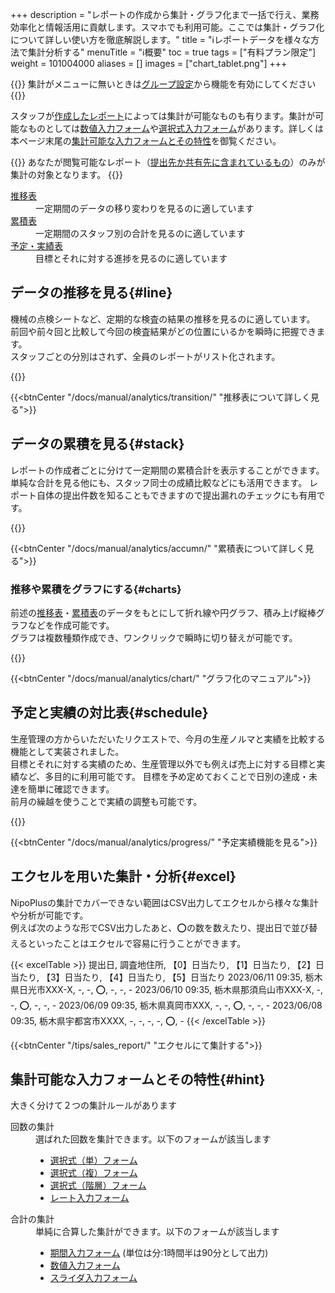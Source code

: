 +++
description = "レポートの作成から集計・グラフ化まで一括で行え、業務効率化と情報活用に貢献します。スマホでも利用可能。ここでは集計・グラフ化について詳しい使い方を徹底解説します。"
title = "ℹ️レポートデータを様々な方法で集計分析する"
menuTitle = "ℹ️概要"
toc = true
tags = ["有料プラン限定"]
weight = 101004000
aliases = []
images = ["chart_tablet.png"]
+++



{{<info>}}
集計がメニューに無いときは[グループ設定](/docs/manual/initial-setting/setting-group/#optionalFunction)から機能を有効にしてください
{{</info>}}


スタッフが[作成したレポート](//docs/manual/write-report/write/)によっては集計が可能なものも有ります。集計が可能なものとしては[数値入力フォーム](/docs/manual/initial-setting/template/selects/)や[選択式入力フォーム](/docs/manual/initial-setting/template/selects/)があります。詳しくは本ページ末尾の[集計可能な入力フォームとその特性](#hint)を御覧ください。


{{<info>}}
あなたが閲覧可能なレポート（[提出先か共有先に含まれているもの](/docs/manual/write-report/dist/)）のみが集計の対象となります。
{{</info>}}


<dl class="basic">
<dt><a href="#line">推移表</a></dt>
<dd>一定期間のデータの移り変わりを見るのに適しています</dd>
<dt><a href="#stack">累積表</a></dt>
<dd>一定期間のスタッフ別の合計を見るのに適しています</dd>
<dt><a href="#schedule">予定・実績表</a></dt>
<dd>目標とそれに対する進捗を見るのに適しています</dd>

</dl>


## データの推移を見る{#line}

機械の点検シートなど、定期的な検査の結果の推移を見るのに適しています。
前回や前々回と比較して今回の検査結果がどの位置にいるかを瞬時に把握できます。  
スタッフごとの分別はされず、全員のレポートがリスト化されます。

{{<icatch filename="history" msg="集計機能:レポート内のデータを時系列に見ることが可能。前回、前々回との比較に便利">}}


{{<btnCenter "/docs/manual/analytics/transition/" "推移表について詳しく見る">}}

## データの累積を見る{#stack}

レポートの作成者ごとに分けて一定期間の累積合計を表示することができます。  
単純な合計を見る他にも、スタッフ同士の成績比較などにも活用できます。
レポート自体の提出件数を知ることもできますので提出漏れのチェックにも有用です。

{{<icatch filename="acc-table" msg="レポートをスタッフ別に累積して手軽に比較が可能です">}}

{{<btnCenter "/docs/manual/analytics/accumn/" "累積表について詳しく見る">}}

### 推移や累積をグラフにする{#charts}

前述の[推移表](#line)・[累積表](#stack)のデータをもとにして折れ線や円グラフ、積み上げ縦棒グラフなどを作成可能です。  
グラフは複数種類作成でき、ワンクリックで瞬時に切り替えが可能です。


{{<icatch filename="chart" msg="グラフはワンクリックでいつでも切替可" alice="guide">}}

{{<btnCenter "/docs/manual/analytics/chart/" "グラフ化のマニュアル">}}

## 予定と実績の対比表{#schedule}

生産管理の方からいただいたリクエストで、今月の生産ノルマと実績を比較する機能として実装されました。  
目標とそれに対する実績のため、生産管理以外でも例えば売上に対する目標と実績など、多目的に利用可能です。
目標を予め定めておくことで日別の達成・未達を簡単に確認できます。  
前月の繰越を使うことで実績の調整も可能です。


{{<icatch filename="list" msg="予定と実績・進捗の管理" alice="guide">}}


{{<btnCenter "/docs/manual/analytics/progress/" "予定実績機能を見る">}}

## エクセルを用いた集計・分析{#excel}

NipoPlusの集計でカバーできない範囲はCSV出力してエクセルから様々な集計や分析が可能です。  
例えば次のような形でCSV出力したあと、⭕の数を数えたり、提出日で並び替えるといったことはエクセルで容易に行うことができます。

{{< excelTable >}}
提出日, 調査地住所, 【0】日当たり, 【1】日当たり, 【2】日当たり, 【3】日当たり, 【4】日当たり, 【5】日当たり
2023/06/11 09:35, 栃木県日光市XXX-X, -, -, ⭕, -, -, -
2023/06/10 09:35, 栃木県那須烏山市XXX-X, -, -, ⭕, -, -, -
2023/06/09 09:35, 栃木県真岡市XXX, -, -, ⭕, -, -, -
2023/06/08 09:35, 栃木県宇都宮市XXXX, -, -, -, -, ⭕, -
{{< /excelTable >}}


{{<btnCenter "/tips/sales_report/" "エクセルにて集計する">}}

## 集計可能な入力フォームとその特性{#hint}

大きく分けて２つの集計ルールがあります
<dl class="basic">
<dt>回数の集計</dt>
<dd>
選ばれた回数を集計できます。以下のフォームが該当します
<ul>
<li><a href="/docs/manual/initial-setting/template/selects/#plain">選択式（単）フォーム</a></li>
<li><a href="/docs/manual/initial-setting/template/selects/#multiple">選択式（複）フォーム</a></li>
<li><a href="//docs/manual/initial-setting/template/selects/#layerd">選択式（階層）フォーム</a></li>
<li><a href="/docs/manual/initial-setting/template/digital/#rate">レート入力フォーム</a></li>
</ul>
</dd>
<dt>合計の集計</dt>
<dd>
単純に合算した集計ができます。以下のフォームが該当します
<ul>
<li><a href="/docs/manual/initial-setting/template/datetimes/">期間入力フォーム</a> (単位は分:1時間半は90分として出力)</li>
<li><a href="/docs/manual/initial-setting/template/digital/#commonNumber">数値入力フォーム</a></li>
<li><a href="/docs/manual/initial-setting/template/digital/#slider">スライダ入力フォーム</a></li>
</ul>
</dl>


